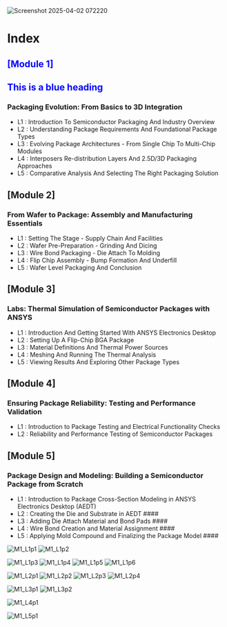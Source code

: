 
![Screenshot 2025-04-02 072220](https://github.com/user-attachments/assets/b792d2fe-4899-4269-b525-f5440b2fd3f0)

# Index #

##  <span style="color: blue;">[Module 1]</span>
<h2 style="color: blue;">This is a blue heading</h2>
  
### Packaging Evolution: From Basics to 3D Integration ###

-  L1 : Introduction To Semiconductor Packaging And Industry Overview
-  L2 : Understanding Package Requirements And Foundational Package Types
-  L3 : Evolving Package Architectures - From Single Chip To Multi-Chip Modules
-  L4 : Interposers Re-distribution Layers And 2.5D/3D Packaging Approaches
-  L5 : Comparative Analysis And Selecting The Right Packaging Solution

## [Module 2] ## 

### From Wafer to Package: Assembly and Manufacturing Essentials ###

- L1 : Setting The Stage - Supply Chain And Facilities
- L2 : Wafer Pre-Preparation - Grinding And Dicing
- L3 : Wire Bond Packaging - Die Attach To Molding
- L4 : Flip Chip Assembly - Bump Formation And Underfill
- L5 : Wafer Level Packaging And Conclusion

## [Module 3] ## 

### Labs: Thermal Simulation of Semiconductor Packages with ANSYS ###

- L1 : Introduction And Getting Started With ANSYS Electronics Desktop
- L2 : Setting Up A Flip-Chip BGA Package
- L3 : Material Definitions And Thermal Power Sources
- L4 : Meshing And Running The Thermal Analysis
- L5 : Viewing Results And Exploring Other Package Types

## [Module 4] ## 

### Ensuring Package Reliability: Testing and Performance Validation ###

- L1 : Introduction to Package Testing and Electrical Functionality Checks
- L2 : Reliability and Performance Testing of Semiconductor Packages

## [Module 5] ##  

### Package Design and Modeling: Building a Semiconductor Package from Scratch ### 

- L1 : Introduction to Package Cross-Section Modeling in ANSYS Electronics Desktop (AEDT)
- L2 : Creating the Die and Substrate in AEDT ####
- L3 : Adding Die Attach Material and Bond Pads ####
- L4 : Wire Bond Creation and Material Assignment ####
- L5 : Applying Mold Compound and Finalizing the Package Model ####

![M1_L1p1](https://github.com/user-attachments/assets/cbffc88f-9880-42a9-bab2-2e6698dcdca3)
![M1_L1p2](https://github.com/user-attachments/assets/1458d929-7dbe-4310-aec3-210c7e19666f)

![M1_L1p3](https://github.com/user-attachments/assets/7bceb6b5-c5a8-4b80-abaf-de64c5a2ada6)
![M1_L1p4](https://github.com/user-attachments/assets/8363d6fc-9e90-4f20-8e4c-bda344548c72)
![M1_L1p5](https://github.com/user-attachments/assets/b1610b9e-e420-4b8b-83ef-897a283c6ad1)
![M1_L1p6](https://github.com/user-attachments/assets/6b5a24ef-0241-44c5-ab16-0f8a17d2ff17)

![M1_L2p1](https://github.com/user-attachments/assets/ff6e3651-6b67-4dfb-b74d-3d7ab183d738)
![M1_L2p2](https://github.com/user-attachments/assets/559e2ea7-fe9d-4f13-8b30-2a7624fe5247)
![M1_L2p3](https://github.com/user-attachments/assets/5fe8c6c2-c993-4b9a-8419-dfc7c81b4430)
![M1_L2p4](https://github.com/user-attachments/assets/6c7f181b-dfea-4b04-ab06-2b2196a6a31d)

![M1_L3p1](https://github.com/user-attachments/assets/e3f30508-0171-404d-b59f-137667409f8b)
![M1_L3p2](https://github.com/user-attachments/assets/dc9ddced-97f5-47e7-a336-01e18feffa30)

![M1_L4p1](https://github.com/user-attachments/assets/2d3c92be-e8f8-4410-9378-abc7c273bc21)

![M1_L5p1](https://github.com/user-attachments/assets/ba70b644-dd7c-4044-8ed9-bc0fc80e27e8)










